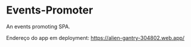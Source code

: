 # Events-Promoter
An events promoting SPA.

Endereço do app em deployment: https://alien-gantry-304802.web.app/

